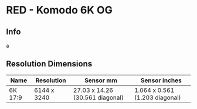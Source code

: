 # RED - Komodo 6K OG

## Info

a

## Resolution Dimensions

| Name    | Resolution   | Sensor mm                       | Sensor inches                  |
|---------|--------------|---------------------------------|--------------------------------|
| 6K 17:9 | 6144 x 3240  | 27.03 x 14.26 (30.561 diagonal) | 1.064 x 0.561 (1.203 diagonal) |
